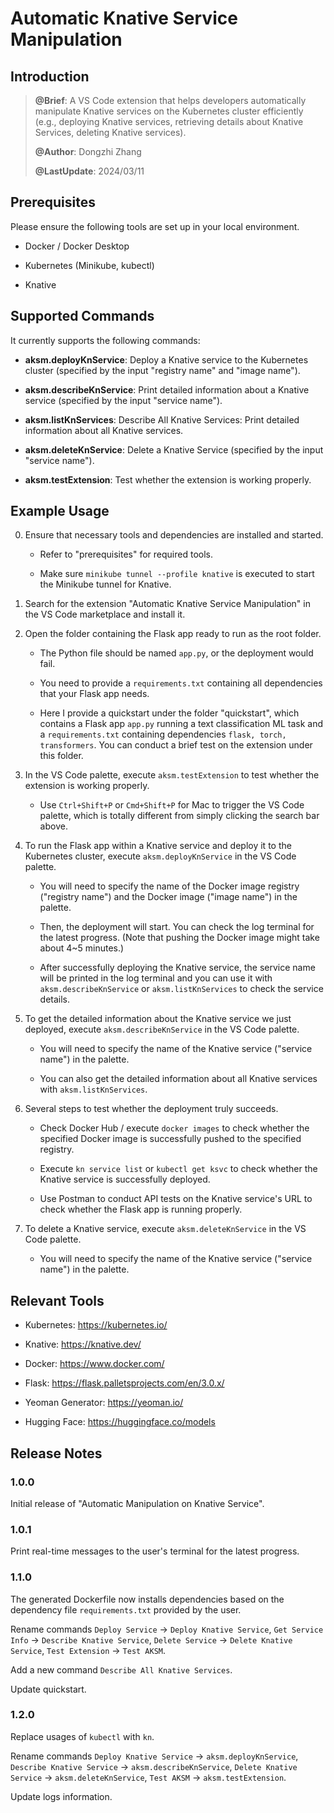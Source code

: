 # Automatic Knative Service Manipulation

## Introduction

>**@Brief**: A VS Code extension that helps developers automatically manipulate Knative services on the Kubernetes cluster efficiently (e.g., deploying Knative services, retrieving details about Knative Services, deleting Knative services). 
>
>**@Author**: Dongzhi Zhang
>
>**@LastUpdate**: 2024/03/11

## Prerequisites

Please ensure the following tools are set up in your local environment.

- Docker / Docker Desktop

- Kubernetes (Minikube, kubectl)

- Knative

## Supported Commands

It currently supports the following commands:
 
 - **aksm.deployKnService**: Deploy a Knative service to the Kubernetes cluster (specified by the input "registry name" and "image name").

 - **aksm.describeKnService**: Print detailed information about a Knative service (specified by the input "service name").
 
- **aksm.listKnServices**: Describe All Knative Services: Print detailed information about all Knative services.

 - **aksm.deleteKnService**: Delete a Knative Service (specified by the input "service name").
 
 - **aksm.testExtension**: Test whether the extension is working properly.

## Example Usage

0. Ensure that necessary tools and dependencies are installed and started.

    - Refer to "prerequisites" for required tools. 

    - Make sure `minikube tunnel --profile knative` is executed to start the Minikube tunnel for Knative. 

1. Search for the extension "Automatic Knative Service Manipulation" in the VS Code marketplace and install it.

2. Open the folder containing the Flask app ready to run as the root folder.

    - The Python file should be named `app.py`, or the deployment would fail.

    - You need to provide a `requirements.txt` containing all dependencies that your Flask app needs.
    
    - Here I provide a quickstart under the folder "quickstart", which contains a Flask app `app.py` running a text classification ML task and a `requirements.txt` containing dependencies `flask, torch, transformers`. You can conduct a brief test on the extension under this folder.

3. In the VS Code palette, execute `aksm.testExtension` to test whether the extension is working properly.

    - Use `Ctrl+Shift+P` or `Cmd+Shift+P` for Mac to trigger the VS Code palette, which is totally different from simply clicking the search bar above.

4. To run the Flask app within a Knative service and deploy it to the Kubernetes cluster, execute `aksm.deployKnService` in the VS Code palette. 

    - You will need to specify the name of the Docker image registry ("registry name") and the Docker image ("image name") in the palette.

    - Then, the deployment will start. You can check the log terminal for the latest progress. (Note that pushing the Docker image might take about 4~5 minutes.)

    - After successfully deploying the Knative service, the service name will be printed in the log terminal and you can use it with `aksm.describeKnService` or `aksm.listKnServices` to check the service details. 

5. To get the detailed information about the Knative service we just deployed, execute `aksm.describeKnService` in the VS Code palette.

    - You will need to specify the name of the Knative service ("service name") in the palette.

    - You can also get the detailed information about all Knative services with `aksm.listKnServices`.

6. Several steps to test whether the deployment truly succeeds.

    - Check Docker Hub / execute `docker images` to check whether the specified Docker image is successfully pushed to the specified registry. 

    - Execute `kn service list` or `kubectl get ksvc` to check whether the Knative service is successfully deployed.

    - Use Postman to conduct API tests on the Knative service's URL to check whether the Flask app is running properly.   

7. To delete a Knative service, execute `aksm.deleteKnService` in the VS Code palette.

    - You will need to specify the name of the Knative service ("service name") in the palette.

## Relevant Tools

- Kubernetes: https://kubernetes.io/

- Knative: https://knative.dev/

- Docker: https://www.docker.com/

- Flask: https://flask.palletsprojects.com/en/3.0.x/

- Yeoman Generator: https://yeoman.io/

- Hugging Face: https://huggingface.co/models

## Release Notes

### 1.0.0

Initial release of "Automatic Manipulation on Knative Service". 

### 1.0.1

Print real-time messages to the user's terminal for the latest progress. 

### 1.1.0

The generated Dockerfile now installs dependencies based on the dependency file `requirements.txt` provided by the user. 

Rename commands `Deploy Service` -> `Deploy Knative Service`, `Get Service Info` -> `Describe Knative Service`, `Delete Service` -> `Delete Knative Service`, `Test Extension` -> `Test AKSM`.

Add a new command `Describe All Knative Services`. 

Update quickstart.

### 1.2.0

Replace usages of `kubectl` with `kn`.

Rename commands `Deploy Knative Service` -> `aksm.deployKnService`, `Describe Knative Service` -> `aksm.describeKnService`, `Delete Knative Service` -> `aksm.deleteKnService`, `Test AKSM` -> `aksm.testExtension`.

Update logs information.
